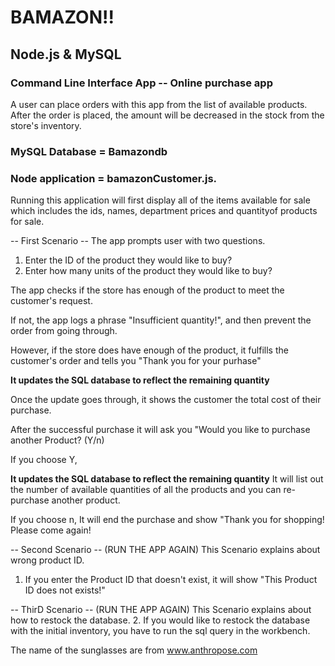 # BAMAZON!!

## Node.js & MySQL

### Command Line Interface App -- Online purchase app

A user can place orders with this app from the list of available products. After the order is placed, the amount will be decreased in the stock from the store's inventory. 

### MySQL Database = Bamazondb

### Node application = bamazonCustomer.js. 

Running this application will first display all of the items available for sale which includes the ids, names, department prices and quantityof products for sale.

-- First Scenario --
The app prompts user with two questions.
1. Enter the ID of the product they would like to buy?
2. Enter how many units of the product they would like to buy?

The app checks if the store has enough of the product to meet the customer's request.

If not, the app logs a phrase "Insufficient quantity!", and then prevent the order from going through.

However, if the store does have enough of the product, it fulfills the customer's order and tells you "Thank you for your purhase"

**It updates the SQL database to reflect the remaining quantity**

Once the update goes through, it shows the customer the total cost of their purchase.

After the successful purchase it will ask you "Would you like to purchase another Product? (Y/n)

If you choose Y, 

**It updates the SQL database to reflect the remaining quantity**
It will list out the number of available quantities of all the products and you can re-purchase another product.

If you choose n, 
It will end the purchase and show "Thank you for shopping! Please come again!

-- Second Scenario -- (RUN THE APP AGAIN)
This Scenario explains about wrong product ID.
1. If you enter the Product ID that doesn't exist, it will show "This Product ID does not exists!"

-- ThirD Scenario -- (RUN THE APP AGAIN)
This Scenario explains about how to restock the database.
2. If you would like to restock the database with the initial inventory, you have to run the sql query in the workbench.

The name of the sunglasses are from www.anthropose.com